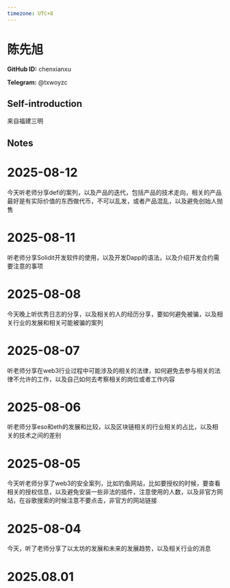 ```yaml
---
timezone: UTC+8
---
```


# 陈先旭

**GitHub ID:** chenxianxu

**Telegram:** @txwoyzc

## Self-introduction

来自福建三明

## Notes

<!-- Content_START -->
# 2025-08-12

今天听老师分享defi的案列，以及产品的迭代，包括产品的技术走向，相关的产品最好是有实际价值的东西做代币，不可以乱发，或者产品混乱，以及避免创始人抛售

# 2025-08-11

听老师分享Solidit开发软件的使用，以及开发Dapp的语法，以及介绍开发合约需要注意的事项

# 2025-08-08

今天晚上听优秀日志的分享，以及相关的人的经历分享，要如何避免被骗，以及相关行业的发展和相关可能被骗的案列

# 2025-08-07

听老师分享在web3行业过程中可能涉及的相关的法律，如何避免去参与相关的法律不允许的工作，以及自己如何去考察相关的岗位或者工作内容

# 2025-08-06

听老师分享eso和eth的发展和比较，以及区块链相关的行业相关的占比，以及相关的技术之间的差别

# 2025-08-05

今天听老师分享了web3的安全案列，比如钓鱼网站，比如要授权的时候，要查看相关的授权信息，以及避免安装一些非法的插件，注意使用的人数，以及非官方网站，在谷歌搜索的时候注意不要点击，非官方的网站链接

# 2025-08-04

今天，听了老师分享了以太坊的发展和未来的发展趋势，以及相关行业的消息


# 2025.08.01


<!-- Content_END -->

